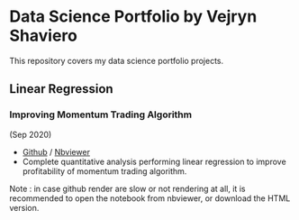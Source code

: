 # Data Science Portfolio by Vejryn Shaviero

This repository covers my data science portfolio projects.

## Linear Regression

### Improving Momentum Trading Algorithm
(Sep 2020)

- [Github](https://github.com/vejryn/data_science_portfolio/tree/master/Improving%20Momentum%20Trading%20Algorithm) / [Nbviewer](https://nbviewer.jupyter.org/github/vejryn/data_science_portfolio/blob/master/Improving%20Momentum%20Trading%20Algorithm/Improving_Momentum_Trading_Algorithm.ipynb)
- Complete quantitative analysis performing linear regression to improve profitability of momentum trading algorithm.

Note : in case github render are slow or not rendering at all, it is recommended to open the notebook from nbviewer, or download the HTML version.
